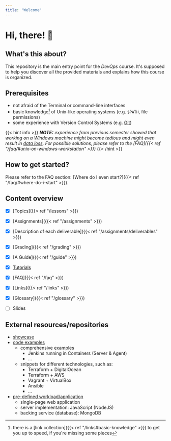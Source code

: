 ```yaml
---
title: 'Welcome'
---
```



Hi, there! 👋
=============


## What's this about?

This repository is the main entry point for the *DevOps* course. It's supposed to help
you discover all the provided materials and explains how this course is organized.


## Prerequisites

* not afraid of the Terminal or command-line interfaces
* basic knowledge[^1] of Unix-like operating systems (e.g. `$PATH`, file permissions)
* some experience with Version Control Systems (e.g. [Git](https://git-scm.com/doc))

{{< hint info >}}
*__NOTE:__ experience from previous semester showed that working on a Windows machine
might become tedious and might even result in [data loss](https://github.com/lucendio/lecture-devops-app/commit/b1a4614b35f9c892e5bf08fc0792283ba360d493).
For possible solutions, please refer to the [FAQ]({{< ref "/faq/#unix-on-windows-workstation" >}})*
{{< /hint >}}

[^1]: there is a [link collection]({{< ref "/links#basic-knowledge" >}}) to get you up to speed, if you're missing some
pieces


## How to get started?

Please refer to the FAQ section: [Where do I even start?]({{< ref "/faq/#where-do-i-start" >}}).


## Content overview

* [X] [Topics]({{< ref "/lessons" >}})
* [X] [Assignments]({{< ref "/assignments" >}})
* [X] [Description of each deliverable]({{< ref "/assignments/deliverables" >}}) 
* [X] [Grading]({{< ref "/grading" >}})
* [X] [A Guide]({{< ref "/guide" >}})
* [X] [Tutorials](https://github.com/lucendio/lecture-devops-code/tree/master/tutorials)
* [X] [FAQ]({{< ref "/faq" >}})
* [X] [Links]({{< ref "/links" >}})
* [X] [Glossary]({{< ref "/glossary" >}})
* [ ] Slides


## External resources/repositories

* [showcase](https://gitlab.bht-berlin.de/gjahn/mmi-devops-showcase)
* [code examples](https://github.com/lucendio/lecture-devops-code)
  * comprehensive examples
    * Jenkins running in Containers (Server & Agent)
    * ...
  * snippets for different technologies, such as:
    * Terraform + DigitalOcean
    * Terraform + AWS
    * Vagrant + VirtualBox
    * Ansible
    * ...
* [pre-defined workload/application](https://github.com/lucendio/lecture-devops-app)
  * single-page web application
  * server implementation: JavaScript (NodeJS)
  * backing service (database): MongoDB
